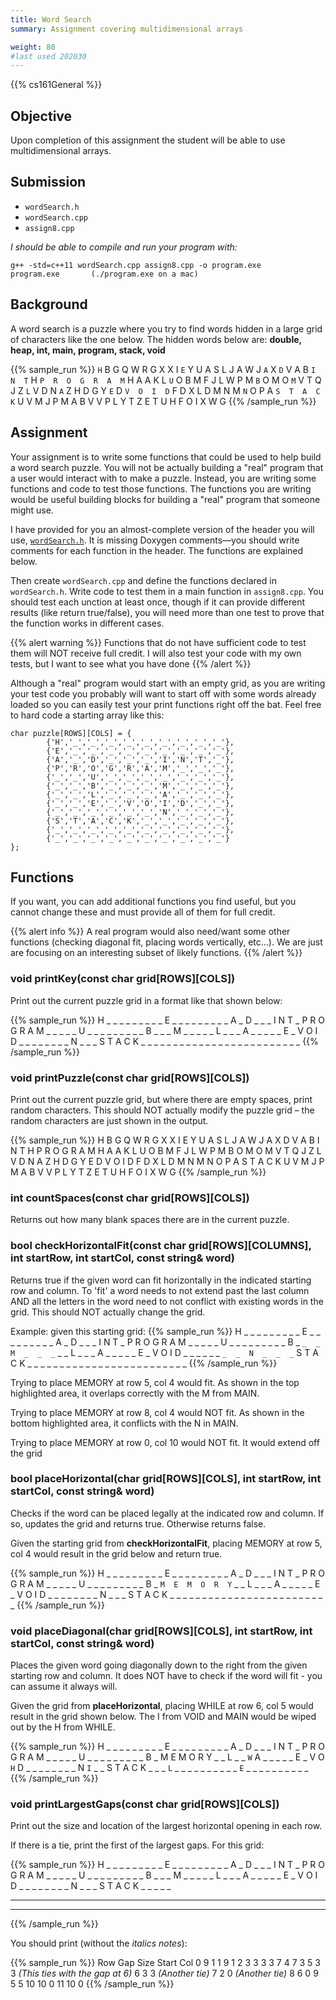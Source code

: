 ```yaml
---
title: Word Search
summary: Assignment covering multidimensional arrays

weight: 80
#last used 202030
---
```


{{% cs161General %}}

## Objective

Upon completion of this assignment the student will be able to use
multidimensional arrays.

## Submission

* `wordSearch.h`
* `wordSearch.cpp`
* `assign8.cpp`

*I should be able to compile and run your program with:*

    g++ -std=c++11 wordSearch.cpp assign8.cpp -o program.exe
    program.exe       (./program.exe on a mac)

## Background

A word search is a puzzle where you try to find words hidden in a large grid of characters
like the one below. The hidden words below are: **double, heap, int, main, program, stack, void**

{{% sample_run %}}
`H`  B  G  Q  W  R  G  X  X  I
`E`  Y  U  A  S  L  J  A  W  J
`A`  X  `D`  V  A  B  `I  N  T`  H
`P  R  O  G  R  A  M`  H  A  A
K  L  `U`  O  B  M  F  J  L  W
P  M  `B`  O  M  O  `M`  V  T  Q
J  Z  `L`  V  D  N  `A`  Z  H  D
G  Y  `E`  D  `V  O  I  D`  F  D
X  L  D  M  N  M  `N`  O  P  A
`S  T  A  C  K`  U  V  M  J  P
M  A  B  V  V  P  L  Y  T  Z
E  T  U  H  F  O  I  X  W  G
{{% /sample_run %}}

## Assignment

Your assignment is to write some functions that could be used to help build
a word search puzzle. You will not be actually building a "real" program
that a user would interact with to make a puzzle. Instead,
you are writing some functions and code to test those functions. The functions
you are writing would be useful building blocks for building a "real"
program that someone might use.

I have provided for you an almost-complete version of the header you will use,
[`wordSearch.h`](wordSearch.h). It is missing Doxygen comments—you should write comments for
each function in the header. The functions are explained below.

Then create `wordSearch.cpp` and define the functions declared in `wordSearch.h`.
Write code to test them in a main function in `assign8.cpp`. You should test each
unction at least once, though if it can provide different results (like return true/false),
you will need more than one test to prove that the function works in
different cases.

{{% alert warning %}}
Functions that do not have sufficient code to test them will NOT
receive full credit. I will also test your code with my own tests, but I want to see
what you have done 
{{% /alert %}}

Although a "real" program would start with an empty grid, as you are writing your
test code you probably will want to start off with some words already loaded so
you can easily test your print functions right off the bat. Feel free to hard
code a starting array like this:

    char puzzle[ROWS][COLS] = {
            {'H','_','_','_','_','_','_','_','_','_'},
            {'E','_','_','_','_','_','_','_','_','_'},
            {'A','_','D','_','_','_','I','N','T','_'},
            {'P','R','O','G','R','A','M','_','_','_'},
            {'_','_','U','_','_','_','_','_','_','_'},
            {'_','_','B','_','_','_','M','_','_','_'},
            {'_','_','L','_','_','_','A','_','_','_'},
            {'_','_','E','_','V','O','I','D','_','_'},
            {'_','_','_','_','_','_','N','_','_','_'},
            {'S','T','A','C','K','_','_','_','_','_'},
            {'_','_','_','_','_','_','_','_','_','_'},
            {'_','_','_','_','_','_','_','_','_','_'}
    };

## Functions

If you want, you can add additional functions you find useful,
but you cannot change these and must provide all of them for full credit.

{{% alert info %}}
A real program would also need/want some other functions (checking diagonal fit,
placing words vertically, etc...). We are just are focusing on an interesting
subset of likely functions.
{{% /alert %}}

### void printKey(const char grid[ROWS][COLS])

Print out the current puzzle grid in a format like that shown below:

{{% sample_run %}}
H  _  _  _  _  _  _  _  _  _
E  _  _  _  _  _  _  _  _  _
A  _  D  _  _  _  I  N  T  _
P  R  O  G  R  A  M  _  _  _
_  _  U  _  _  _  _  _  _  _
_  _  B  _  _  _  M  _  _  _
_  _  L  _  _  _  A  _  _  _
_  _  E  _  V  O  I  D  _  _
_  _  _  _  _  _  N  _  _  _
S  T  A  C  K  _  _  _  _  _
\_  _  _  _  _  _  _  _  _  _
\_  _  _  _  _  _  _  _  _  _
{{% /sample_run %}}

### void printPuzzle(const char grid[ROWS][COLS])

Print out the current puzzle grid, but where there are empty spaces, print random characters.
This should NOT actually modify the puzzle grid – the random characters are just
shown in the output.

{{% sample_run %}}
H  B  G  Q  W  R  G  X  X  I
E  Y  U  A  S  L  J  A  W  J
A  X  D  V  A  B  I  N  T  H
P  R  O  G  R  A  M  H  A  A
K  L  U  O  B  M  F  J  L  W
P  M  B  O  M  O  M  V  T  Q
J  Z  L  V  D  N  A  Z  H  D
G  Y  E  D  V  O  I  D  F  D
X  L  D  M  N  M  N  O  P  A
S  T  A  C  K  U  V  M  J  P
M  A  B  V  V  P  L  Y  T  Z
E  T  U  H  F  O  I  X  W  G
{{% /sample_run %}}

### int countSpaces(const char grid[ROWS][COLS])

Returns out how many blank spaces there are in the current puzzle. 

### bool checkHorizontalFit(const char grid[ROWS][COLUMNS], int startRow, int startCol, const string& word)

Returns true if the given word can fit horizontally in the indicated starting row and column.
To 'fit' a word needs to not extend past the last column AND all the letters in the word
need to not conflict with existing words in the grid. This should NOT actually change the grid.

Example: given this starting grid:
{{% sample_run %}}
H  _  _  _  _  _  _  _  _  _
E  _  _  _  _  _  _  _  _  _
A  _  D  _  _  _  I  N  T  _
P  R  O  G  R  A  M  _  _  _
_  _  U  _  _  _  _  _  _  _
_  _  B  _  `_  _  M  _  _  _`
_  _  L  _  _  _  A  _  _  _
_  _  E  _  V  O  I  D  _  _
_  _  _  _  `_  _  N  _  _  _`
S  T  A  C  K  _  _  _  _  _
\_  _  _  _  _  _  _  _  _  _
\_  _  _  _  _  _  _  _  _  _
{{% /sample_run %}}

Trying to place MEMORY at row 5, col 4 would fit.
As shown in the top highlighted area, it overlaps correctly with the M from MAIN.

Trying to place MEMORY at row 8, col 4 would NOT fit.
As shown in the bottom highlighted area, it conflicts with the N in MAIN.

Trying to place MEMORY at row 0, col 10 would NOT fit.
It would extend off the grid

### bool placeHorizontal(char grid[ROWS][COLS],  int startRow, int startCol, const string& word)

Checks if the word can be placed legally at the indicated row and column.
If so, updates the grid and returns true. Otherwise returns false.

Given the starting grid from **checkHorizontalFit**, placing MEMORY at row 5, col 4 would
result in the grid below and return true.

{{% sample_run %}}
H  _  _  _  _  _  _  _  _  _
E  _  _  _  _  _  _  _  _  _
A  _  D  _  _  _  I  N  T  _
P  R  O  G  R  A  M  _  _  _
_  _  U  _  _  _  _  _  _  _
_  _  B  _  `M  E  M  O  R  Y`
_  _  L  _  _  _  A  _  _  _
_  _  E  _  V  O  I  D  _  _
_  _  _  _  _  _  N  _  _  _
S  T  A  C  K  _  _  _  _  _
\_  _  _  _  _  _  _  _  _  _
\_  _  _  _  _  _  _  _  _  _
{{% /sample_run %}}

### void placeDiagonal(char grid[ROWS][COLS],  int startRow, int startCol, const string& word)

Places the given word going diagonally down to the right from the given starting row and column.
It does NOT have to check if the word will fit - you can assume it always will.

Given the  grid from **placeHorizontal**, placing WHILE at row 6, col 5 would result in the
grid shown below. The I from VOID and MAIN would be wiped out by the H from WHILE.

{{% sample_run %}}
H  _  _  _  _  _  _  _  _  _
E  _  _  _  _  _  _  _  _  _
A  _  D  _  _  _  I  N  T  _
P  R  O  G  R  A  M  _  _  _
_  _  U  _  _  _  _  _  _  _
_  _  B  _  M  E  M  O  R  Y
_  _  L  _  _  `W`  A  _  _  _
_  _  E  _  V  O  `H`  D  _  _
_  _  _  _  _  _  N  `I`  _  _
S  T  A  C  K  _  _  _  `L`  _
\_  _  _  _  _  _  _  _  _  `E`
\_  _  _  _  _  _  _  _  _  _
{{% /sample_run %}}

### void printLargestGaps(const char grid[ROWS][COLS])

Print out the size and location of the largest horizontal opening in each row.

If there is a tie, print the first of the largest gaps. For this grid:

{{% sample_run %}}
H  _  _  _  _  _  _  _  _  _
E  _  _  _  _  _  _  _  _  _
A  _  D  _  _  _  I  N  T  _
P  R  O  G  R  A  M  _  _  _
_  _  U  _  _  _  _  _  _  _
_  _  B  _  _  _  M  _  _  _
_  _  L  _  _  _  A  _  _  _
_  _  E  _  V  O  I  D  _  _
_  _  _  _  _  _  N  _  _  _
S  T  A  C  K  _  _  _  _  _
_  _  _  _  _  _  _  _  _  _
_  _  _  _  _  _  _  _  _  _
{{% /sample_run %}}

You should print (without the *italics notes*):

{{% sample_run %}}
Row      Gap Size     Start Col
0        9            1
1        9            1
2        3            3
3        3            7
4        7            3
5        3            3            *(This ties with the gap at 6)*
6        3            3            *(Another tie)*
7        2            0            *(Another tie)*
8        6            0
9        5            5
10        10          0
11        10          0
{{% /sample_run %}}
